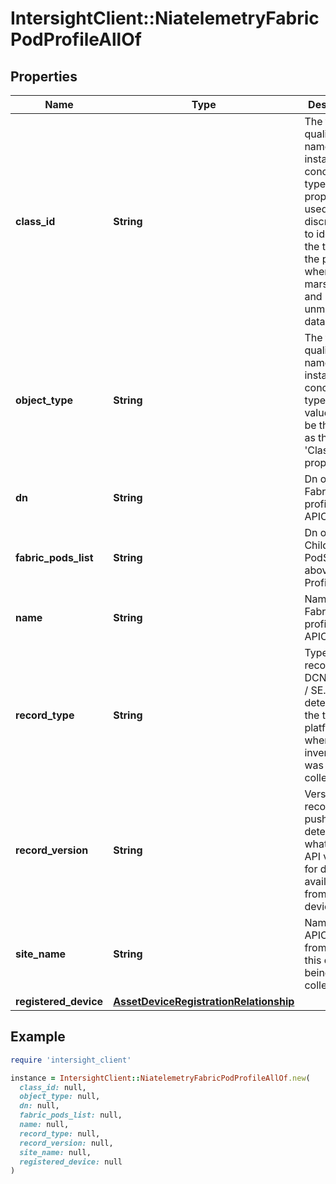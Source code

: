 # IntersightClient::NiatelemetryFabricPodProfileAllOf

## Properties

| Name | Type | Description | Notes |
| ---- | ---- | ----------- | ----- |
| **class_id** | **String** | The fully-qualified name of the instantiated, concrete type. This property is used as a discriminator to identify the type of the payload when marshaling and unmarshaling data. | [default to &#39;niatelemetry.FabricPodProfile&#39;] |
| **object_type** | **String** | The fully-qualified name of the instantiated, concrete type. The value should be the same as the &#39;ClassId&#39; property. | [default to &#39;niatelemetry.FabricPodProfile&#39;] |
| **dn** | **String** | Dn of the Fabric pod profile for APIC. | [optional] |
| **fabric_pods_list** | **String** | Dn of the Children PodS for the above Pod Profile . | [optional] |
| **name** | **String** | Name of the Fabric pod profile for APIC. | [optional] |
| **record_type** | **String** | Type of record DCNM / APIC / SE. This determines the type of platform where inventory was collected. | [optional] |
| **record_version** | **String** | Version of record being pushed. This determines what was the API version for data available from the device. | [optional] |
| **site_name** | **String** | Name of the APIC site from which this data is being collected. | [optional] |
| **registered_device** | [**AssetDeviceRegistrationRelationship**](AssetDeviceRegistrationRelationship.md) |  | [optional] |

## Example

```ruby
require 'intersight_client'

instance = IntersightClient::NiatelemetryFabricPodProfileAllOf.new(
  class_id: null,
  object_type: null,
  dn: null,
  fabric_pods_list: null,
  name: null,
  record_type: null,
  record_version: null,
  site_name: null,
  registered_device: null
)
```

